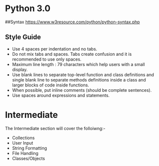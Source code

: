 # Python 3.0 
##Syntax
https://www.w3resource.com/python/python-syntax.php

## Style Guide
 * Use 4 spaces per indentation and no tabs.
 * Do not mix tabs and spaces. Tabs create confusion and it is recommended to use only spaces.
 * Maximum line length : 79 characters which help users with a small display.
 * Use blank lines to separate top-level function and class definitions and single blank line to separate methods definitions inside a class and larger blocks of code inside functions.
 * When possible, put inline comments (should be complete sentences).
 * Use spaces around expressions and statements.

# Intermediate 

The Intermediate section will cover the folloiwng:-

 * Collections
 * User Input
 * String Formatting
 * File Handling
 * Classes/Objects

